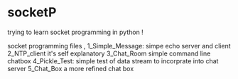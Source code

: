 # socketP

trying to learn socket programming in python !


socket programming files ,
    1_Simple_Message:
        simpe echo server and client
    2_NTP_client
        it's self explanatory
    3_Chat_Room
        simple command line chatbox
    4_Pickle_Test:
        simple test of data stream to incorprate into chat server
    5_Chat_Box
	a more refined chat box
